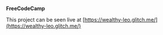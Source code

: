 **FreeCodeCamp**

This project can be seen live at [https://wealthy-leo.glitch.me/](https://wealthy-leo.glitch.me/)